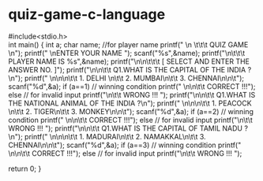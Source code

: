 # quiz-game-c-language
#include<stdio.h>    
int main()
{
     int a;
     char name; //for player name
     printf(" \n \t\t\t QUIZ GAME \n");
     printf(" \nENTER YOUR NAME   ");
     scanf("%s",&name);
     printf("\n\t\t\t PLAYER NAME IS %s",&name);
     printf("\n\n\t\t\t [ SELECT AND ENTER THE ANSWER NO. ]");
     printf("\n\n\t\t Q1.WHAT IS THE CAPITAL OF THE INDIA ?\n");
     printf(" \n\n\n\t\t 1. DELHI \n\t\t 2. MUMBAI\n\t\t 3. CHENNAI\n\n\t");
     scanf("%d",&a);
       if (a==1)         // winning condition
            printf(" \n\n\t\t CORRECT !!!");
       else          // for invalid input
            printf("\n\t\t WRONG !!! ");
     printf("\n\n\t\t Q1.WHAT IS THE NATIONAL ANIMAL OF THE INDIA ?\n");
     printf(" \n\n\n\t\t 1. PEACOCK \n\t\t 2. TIGER\n\t\t 3. MONKEY\n\n\t");
     scanf("%d",&a);
       if (a==2)         // winning condition
            printf(" \n\n\t\t CORRECT !!!");
       else          // for invalid input
            printf("\n\t\t WRONG !!! ");
     printf("\n\n\t\t Q1.WHAT IS THE CAPITAL OF TAMIL NADU ?\n");
     printf(" \n\n\n\t\t 1. MADURAI\n\t\t 2. NAMAKKAL\n\t\t 3. CHENNAI\n\n\t");
     scanf("%d",&a);
       if (a==3)         // winning condition
            printf(" \n\n\t\t CORRECT !!!");
       else          // for invalid input
            printf("\n\t\t WRONG !!! ");
    
 return 0; 
  }
